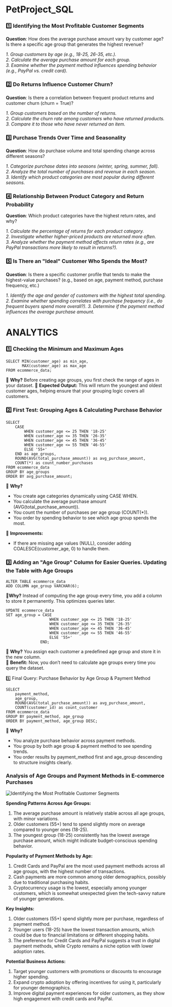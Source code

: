 # PetProject_SQL

### 1️⃣ Identifying the Most Profitable Customer Segments
**Question**: How does the average purchase amount vary by customer age? Is there a specific age group that generates the highest revenue?  

*1. Group customers by age (e.g., 18-25, 26-35, etc.).  
2. Calculate the average purchase amount for each group.  
3. Examine whether the payment method influences spending behavior (e.g., PayPal vs. credit card).*

### 2️⃣ Do Returns Influence Customer Churn?
**Question**: Is there a correlation between frequent product returns and customer churn (churn = True)?  
  
*1. Group customers based on the number of returns.  
2. Calculate the churn rate among customers who have returned products.  
3. Compare it to those who have never returned an item.*

### 3️⃣ Purchase Trends Over Time and Seasonality
**Question**: How do purchase volume and total spending change across different seasons?  

*1. Categorize purchase dates into seasons (winter, spring, summer, fall).  
2. Analyze the total number of purchases and revenue in each season.  
3. Identify which product categories are most popular during different seasons.*

### 4️⃣ Relationship Between Product Category and Return Probability
**Question**: Which product categories have the highest return rates, and why?  

*1. Calculate the percentage of returns for each product category.  
2. Investigate whether higher-priced products are returned more often.  
3. Analyze whether the payment method affects return rates (e.g., are PayPal transactions more likely to result in returns?).*

### 5️⃣ Is There an "Ideal" Customer Who Spends the Most?
**Question**: Is there a specific customer profile that tends to make the highest-value purchases? (e.g., based on age, payment method, purchase frequency, etc.)  

*1. Identify the age and gender of customers with the highest total spending.
2. Examine whether spending correlates with purchase frequency (i.e., do frequent buyers spend more overall?).
3. Determine if the payment method influences the average purchase amount.*

# ANALYTICS

### 1️⃣ Checking the Minimum and Maximum Ages
```
SELECT MIN(customer_age) as min_age,
       MAX(customer_age) as max_age
FROM ecommerce_data;
```
🔹 **Why?** Before creating age groups, you first check the range of ages in your dataset.
🔹 **Expected Output:** This will return the youngest and oldest customer ages, helping ensure that your grouping logic covers all customers.

### 2️⃣ First Test: Grouping Ages & Calculating Purchase Behavior
```
SELECT
    CASE
        WHEN customer_age <= 25 THEN '18-25'
        WHEN customer_age <= 35 THEN '26-35'
        WHEN customer_age <= 45 THEN '36-45'
        WHEN customer_age <= 55 THEN '46-55'
        ELSE '55+'
    END as age_groups,
    ROUND(AVG(total_purchase_amount)) as avg_purchase_amount,
    COUNT(*) as count_number_purchases
FROM ecommerce_data
GROUP BY age_groups
ORDER BY avg_purchase_amount;
```
🔹 **Why?**  
- You create age categories dynamically using CASE WHEN.
- You calculate the average purchase amount (AVG(total_purchase_amount)).
- You count the number of purchases per age group (COUNT(*)).
- You order by spending behavior to see which age group spends the most.  

🔹 **Improvements:**  
- If there are missing age values (NULL), consider adding COALESCE(customer_age, 0) to handle them.  

### 3️⃣ Adding an "Age Group" Column for Easier Queries. Updating the Table with Age Groups
```
ALTER TABLE ecommerce_data
ADD COLUMN age_group VARCHAR(6);
```
🔹**Why?** Instead of computing the age group every time, you add a column to store it permanently. This optimizes queries later.
```
UPDATE ecommerce_data
SET age_group = CASE 
                   WHEN customer_age <= 25 THEN '18-25'
                   WHEN customer_age <= 35 THEN '26-35'
                   WHEN customer_age <= 45 THEN '36-45'
                   WHEN customer_age <= 55 THEN '46-55'
                   ELSE '55+'
               END;
```
🔹 **Why?** You assign each customer a predefined age group and store it in the new column.  
🔹 **Benefit:** Now, you don’t need to calculate age groups every time you query the dataset.

5️⃣ Final Query: Purchase Behavior by Age Group & Payment Method
```
SELECT
    payment_method,
    age_group,
    ROUND(AVG(total_purchase_amount)) as avg_purchase_amount,
    COUNT(customer_id) as count_customer
FROM ecommerce_data 
GROUP BY payment_method, age_group
ORDER BY payment_method, age_group DESC;
```
🔹 **Why?**
- You analyze purchase behavior across payment methods.
- You group by both age group & payment method to see spending trends.
- You order results by payment_method first and age_group descending to structure insights clearly.


### Analysis of Age Groups and Payment Methods in E-commerce Purchases

![Identifying the Most Profitable Customer Segments](https://github.com/user-attachments/assets/cefa1a96-c507-41b7-8e41-d7c3255d1685)

**Spending Patterns Across Age Groups:**  
1. The average purchase amount is relatively stable across all age groups, with minor variations.
2. Older customers (55+) tend to spend slightly more on average compared to younger ones (18-25).
3. The youngest group (18-25) consistently has the lowest average purchase amount, which might indicate budget-conscious spending behavior.  

**Popularity of Payment Methods by Age:**
1. Credit Cards and PayPal are the most used payment methods across all age groups, with the highest number of transactions.
2. Cash payments are more common among older demographics, possibly due to traditional purchasing habits.
3. Cryptocurrency usage is the lowest, especially among younger customers, which is somewhat unexpected given the tech-savvy nature of younger generations.

**Key Insights:**
1. Older customers (55+) spend slightly more per purchase, regardless of payment method.
2. Younger users (18-25) have the lowest transaction amounts, which could be due to financial limitations or different shopping habits.
3. The preference for Credit Cards and PayPal suggests a trust in digital payment methods, while Crypto remains a niche option with lower adoption rates.

**Potential Business Actions:**
1. Target younger customers with promotions or discounts to encourage higher spending.
2. Expand crypto adoption by offering incentives for using it, particularly for younger demographics.
3. Improve digital payment experiences for older customers, as they show high engagement with credit cards and PayPal.
